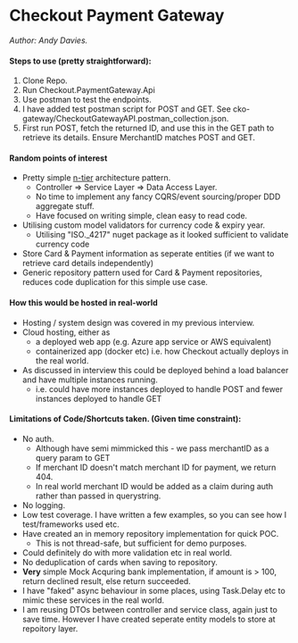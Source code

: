 # Checkout Payment Gateway
_Author: Andy Davies._

#### Steps to use (pretty straightforward):
1. Clone Repo.
2. Run Checkout.PaymentGateway.Api
3. Use postman to test the endpoints.
4. I have added test postman script for POST and GET. See cko-gateway/CheckoutGatewayAPI.postman_collection.json.
5. First run POST, fetch the returned ID, and use this in the GET path to retrieve its details. Ensure MerchantID matches POST and GET.

#### Random points of interest
* Pretty simple [n-tier](https://docs.microsoft.com/en-us/azure/architecture/guide/architecture-styles/n-tier) architecture pattern.
  * Controller => Service Layer => Data Access Layer.
  * No time to implement any fancy CQRS/event sourcing/proper DDD aggregate stuff.
  * Have focused on writing simple, clean easy to read code.
* Utilising custom model validators for currency code & expiry year.
  * Utilising "ISO.\_4217" nuget package as it looked sufficient to validate currency code
* Store Card & Payment information as seperate entities (if we want to retrieve card details independently)
* Generic repository pattern used for Card & Payment repositories, reduces code duplication for this simple use case.

#### How this would be hosted in real-world
* Hosting / system design was covered in my previous interview.
* Cloud hosting, either as
  * a deployed web app (e.g. Azure app service or AWS equivalent)
  * containerized app (docker etc) i.e. how Checkout actually deploys in the real world.
* As discussed in interview this could be deployed behind a load balancer and have multiple instances running.
  * i.e. could have more instances deployed to handle POST and fewer instances deployed to handle GET

#### Limitations of Code/Shortcuts taken. (Given time constraint):
* No auth.
  * Although have semi mimmicked this - we pass merchantID as a query param to GET
  * If merchant ID doesn't match merchant ID for payment, we return 404.
  * In real world merchant ID would be added as a claim during auth rather than passed in querystring.
* No logging.
* Low test coverage. I have written a few examples, so you can see how I test/frameworks used etc.
* Have created an in memory repository implementation for quick POC.
  * This is not thread-safe, but sufficient for demo purposes.
* Could definitely do with more validation etc in real world.
* No deduplication of cards when saving to repository.
* **Very** simple Mock Acquring bank implementation, if amount is > 100, return declined result, else return succeeded.
* I have "faked" async behaviour in some places, using Task.Delay etc to mimic these services in the real world.
* I am reusing DTOs between controller and service class, again just to save time. However I have created seperate entity models to store at repoitory layer.
